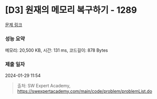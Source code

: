 # [D3] 원재의 메모리 복구하기 - 1289 

[문제 링크](https://swexpertacademy.com/main/code/problem/problemDetail.do?contestProbId=AV19AcoKI9sCFAZN) 

### 성능 요약

메모리: 20,500 KB, 시간: 131 ms, 코드길이: 878 Bytes

### 제출 일자

2024-01-29 11:54



> 출처: SW Expert Academy, https://swexpertacademy.com/main/code/problem/problemList.do